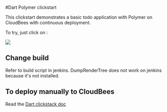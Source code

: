#Dart Polymer clickstart

This clickstart demonstrates a basic todo application with Polymer on CloudBees with continuous deployment.

To try, just click on  :

<a href="https://grandcentral.cloudbees.com/?CB_clickstart=https://raw.github.com/nfrancois/dart-polymer-clickstart/master/clickstart.json"><img src="https://d3ko533tu1ozfq.cloudfront.net/clickstart/deployInstantly.png"/></a>

## Change build

Refer to build script in jenkins.
DumpRenderTree does not work on jenkins because it's not installed.

## To deploy manually to CloudBees

Read the [Dart clickstack doc](https://github.com/nfrancois/dart-clickstack)
